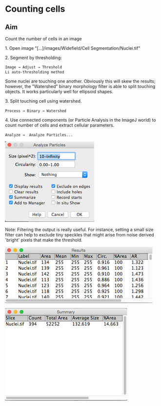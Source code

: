# Counting cells

## Aim
Count the number of cells in an image

<p>1. Open image "[...]/images/Widefield/Cell Segmentation/Nuclei.tif"</p>
<p>2. Segment by thresholding:</p>

```
Image → Adjust → Threshold
Li auto-thresholding method
```

Some nuclei are touching one another. Obviously this will skew the results; however, the "Watershed" binary morphology filter is able to split touching objects. It works particularly well for ellipsoid shapes.

<p>3. Split touching cell using watershed.</p>

`Process → Binary → Watershed`

<p>4. Use connected components (or Particle Analysis in the ImageJ world) to count number of cells and extract cellular parameters.</p>

`Analyze →  Analyze Particles...`

![](../images/demo2/analyze_particles.png)

Note: Filtering the output is really useful. For instance, setting a small size filter can help to exclude tiny speckles that might arise from noise derived 'bright' pixels that make the threshold.


![Results](../images/demo2/results.png)


![Summary results](../images/demo2/summary.png)

